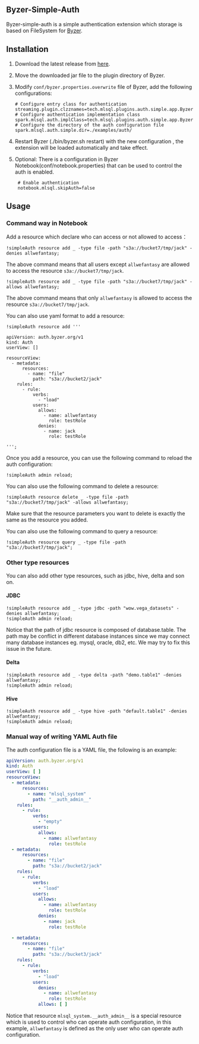 ## Byzer-Simple-Auth

Byzer-simple-auth is a simple authentication extension which storage is based on FileSystem
for [Byzer](http://github.com/byzer-org/byzer-lang).

## Installation

1. Download the latest release
   from [here](http://store.mlsql.tech/run?action=downloadPlugin&pluginType=MLSQL_PLUGIN&pluginName=byzer-simple-auth-3.3&version=0.1.0-SNAPSHOT).
2. Move the downloaded jar file to the plugin directory of Byzer.
3. Modify `conf/byzer.properties.overwrite` file of Byzer, add the following configurations:

   ```properties
   # Configure entry class for authentication 
   streaming.plugin.clzznames=tech.mlsql.plugins.auth.simple.app.ByzerSimpleAuthApp
   # Configure authentication implementation class 
   spark.mlsql.auth.implClass=tech.mlsql.plugins.auth.simple.app.ByzerSimpleAuth 
   # Configure the directory of the auth configuration file
   spark.mlsql.auth.simple.dir=./examples/auth/
   ```

4. Restart Byzer (./bin/byzer.sh restart) with the new configuration , the extension will be loaded automatically and
   take effect.
5. Optional: There is a configuration in Byzer Notebook(conf/notebook.properties) that can be used to control the auth
   is enabled.

   ```properties
    # Enable authentication
    notebook.mlsql.skipAuth=false
   ```

## Usage

### Command way in Notebook

Add a resource which declare who can access or not allowed to access：

```shell
!simpleAuth resource add _ -type file -path "s3a://bucket7/tmp/jack" -denies allwefantasy;
```

The above command means that all users except `allwefantasy` are allowed to access the
resource `s3a://bucket7/tmp/jack`.

```shell
!simpleAuth resource add _ -type file -path "s3a://bucket7/tmp/jack" -allows allwefantasy;
```

The above command means that only `allwefantasy` is allowed to access the resource `s3a://bucket7/tmp/jack`.

You can also use yaml format to add a resource:

```shell
!simpleAuth resource add '''

apiVersion: auth.byzer.org/v1
kind: Auth
userView: []

resourceView:
  - metadata:
      resources:
        - name: "file"
          path: "s3a://bucket2/jack"
    rules:
      - rule:
          verbs:
            - "load"
          users:
            allows:
              - name: allwefantasy
                role: testRole
            denies:
              - name: jack
                role: testRole

''';
```

Once you add a resource, you can use the following command to reload the auth configuration:

```shell
!simpleAuth admin reload;
```

You can also use the following command to delete a resource:

```shell
!simpleAuth resource delete _ -type file -path "s3a://bucket7/tmp/jack" -allows allwefantasy;
```

Make sure that the resource parameters you want to delete is exactly the same as the resource you added.


You can also use the following command to query a resource:

```shell
!simpleAuth resource query _ -type file -path "s3a://bucket7/tmp/jack";
```

### Other type resources

You can also add other type resources, such as jdbc, hive, delta and son on.

#### JDBC

```shell
!simpleAuth resource add _ -type jdbc -path "wow.vega_datasets" -denies allwefantasy;
!simpleAuth admin reload;
```

Notice that the path of jdbc resource is composed of database.table. 
The path may be conflict in different database instances since we may connect many database instances eg. mysql, oracle, db2, etc.
We may try to fix this issue in the future.

#### Delta

```shell
!simpleAuth resource add _ -type delta -path "demo.table1" -denies allwefantasy;
!simpleAuth admin reload;
```

#### Hive

```shell
!simpleAuth resource add _ -type hive -path "default.table1" -denies allwefantasy;
!simpleAuth admin reload;
```



### Manual way of writing YAML Auth file

The auth configuration file is a YAML file, the following is an example:

```yaml
apiVersion: auth.byzer.org/v1
kind: Auth
userView: [ ]
resourceView:
  - metadata:
      resources:
        - name: "mlsql_system"
          path: "__auth_admin__"
    rules:
      - rule:
          verbs:
            - "empty"
          users:
            allows:
              - name: allwefantasy
                role: testRole
  - metadata:
      resources:
        - name: "file"
          path: "s3a://bucket2/jack"
    rules:
      - rule:
          verbs:
            - "load"
          users:
            allows:
              - name: allwefantasy
                role: testRole
            denies:
              - name: jack
                role: testRole

  - metadata:
      resources:
        - name: "file"
          path: "s3a://bucket3/jack"
    rules:
      - rule:
          verbs:
            - "load"
          users:
            denies:
              - name: allwefantasy
                role: testRole
            allows: [ ]

```

Notice that resource `mlsql_system.__auth_admin__` is a special resource which is used to control who can operate auth
configuration,
in this example, `allwefantasy` is defined as the only user who can operate auth configuration.





